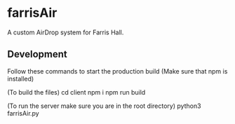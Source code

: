 # farrisAir
A custom AirDrop system for Farris Hall.

## Development
Follow these commands to start the production build
(Make sure that npm is installed)

(To build the files)
cd client
npm i
npm run build

(To run the server make sure you are in the root directory)
python3 farrisAir.py